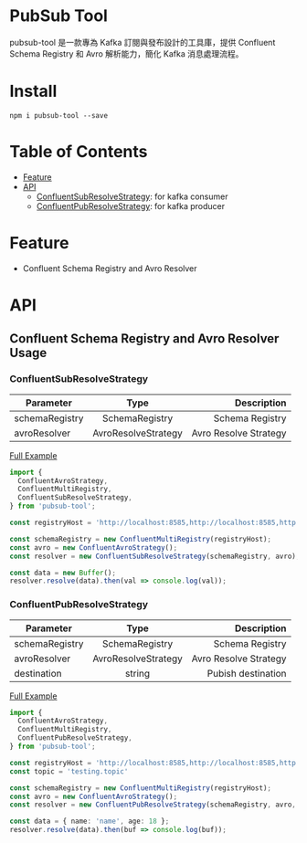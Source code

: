 # PubSub Tool

pubsub-tool 是一款專為 Kafka 訂閱與發布設計的工具庫，提供 Confluent Schema Registry 和 Avro 解析能力，簡化 Kafka 消息處理流程。

# Install

```
npm i pubsub-tool --save
```

# Table of Contents

- [Feature](#Feature)
- [API](#API)
  - [ConfluentSubResolveStrategy](#ConfluentSubResolveStrategy): for kafka consumer
  - [ConfluentPubResolveStrategy](#ConfluentPubResolveStrategy): for kafka producer

# Feature

* Confluent Schema Registry and Avro Resolver

# API

## Confluent Schema Registry and Avro Resolver Usage

### ConfluentSubResolveStrategy

Parameter | Type | Description
-----|:-----:|-----:|
schemaRegistry | SchemaRegistry | Schema Registry
avroResolver | AvroResolveStrategy | Avro Resolve Strategy

[Full Example](https://github.com/SteveLin100132/pubsub-tool/blob/master/examples/confluent-kafka-consumer.ts)

```typescript
import {
  ConfluentAvroStrategy,
  ConfluentMultiRegistry,
  ConfluentSubResolveStrategy,
} from 'pubsub-tool';

const registryHost = 'http://localhost:8585,http://localhost:8585,http://localhost:8585';

const schemaRegistry = new ConfluentMultiRegistry(registryHost);
const avro = new ConfluentAvroStrategy();
const resolver = new ConfluentSubResolveStrategy(schemaRegistry, avro);

const data = new Buffer();
resolver.resolve(data).then(val => console.log(val));
```

### ConfluentPubResolveStrategy

Parameter | Type | Description
-----|:-----:|-----:|
schemaRegistry | SchemaRegistry | Schema Registry
avroResolver | AvroResolveStrategy | Avro Resolve Strategy
destination | string | Pubish destination

[Full Example](https://github.com/SteveLin100132/pubsub-tool/blob/master/examples/confluent-kafka-producer.ts)

```typescript
import {
  ConfluentAvroStrategy,
  ConfluentMultiRegistry,
  ConfluentPubResolveStrategy,
} from 'pubsub-tool';

const registryHost = 'http://localhost:8585,http://localhost:8585,http://localhost:8585';
const topic = 'testing.topic'

const schemaRegistry = new ConfluentMultiRegistry(registryHost);
const avro = new ConfluentAvroStrategy();
const resolver = new ConfluentPubResolveStrategy(schemaRegistry, avro, topic);

const data = { name: 'name', age: 18 };
resolver.resolve(data).then(buf => console.log(buf));
```
